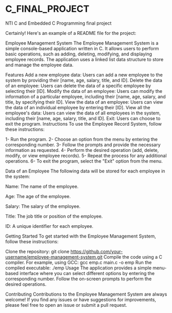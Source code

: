 # C_FINAL_PROJECT

NTI C and Embedded C Programming final project

Certainly! Here's an example of a README file for the project:

Employee Management System
The Employee Management System is a simple console-based application written in C. It allows users to perform basic operations, such as adding, deleting, modifying, and displaying employee records. The application uses a linked list data structure to store and manage the employee data.

Features
Add a new employee data: Users can add a new employee to the system by providing their [name, age, salary, title, and ID].
Delete the data of an employee: Users can delete the data of a specific employee by selecting their [ID].
Modify the data of an employee: Users can modify the information of a particular employee, including their [name, age, salary, and title, by specifying their ID].
View the data of an employee: Users can view the data of an individual employee by entering their [ID].
View all the employee's data: Users can view the data of all employees in the system, including their [name, age, salary, title, and ID].
Exit: Users can choose to exit the program.
Instructions
To use the Employee Record System, follow these instructions:

1- Run the program. 2- Choose an option from the menu by entering the corresponding number. 3- Follow the prompts and provide the necessary information as requested. 4- Perform the desired operation (add, delete, modify, or view employee records). 5- Repeat the process for any additional operations. 6- To exit the program, select the "Exit" option from the menu.

Data of an Employee
The following data will be stored for each employee in the system:

Name: The name of the employee.

Age: The age of the employee.

Salary: The salary of the employee.

Title: The job title or position of the employee.

ID: A unique identifier for each employee.

Getting Started
To get started with the Employee Management System, follow these instructions:

Clone the repository:
git clone https://github.com/your-username/employee-management-system.git
Compile the code using a C compiler. For example, using GCC:
gcc emp.c main.c -o emp
Run the compiled executable:
./emp
Usage
The application provides a simple menu-based interface where you can select different options by entering the corresponding number. Follow the on-screen prompts to perform the desired operations.

Contributing
Contributions to the Employee Management System are always welcome! If you find any issues or have suggestions for improvements, please feel free to open an issue or submit a pull request.
